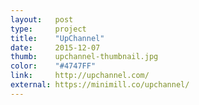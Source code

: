 ```yaml
---
layout:   post
type:     project
title:    "UpChannel"
date:     2015-12-07
thumb:    upchannel-thumbnail.jpg
color:    "#4747FF"
link:     http://upchannel.com/
external: https://minimill.co/upchannel/
---
```

